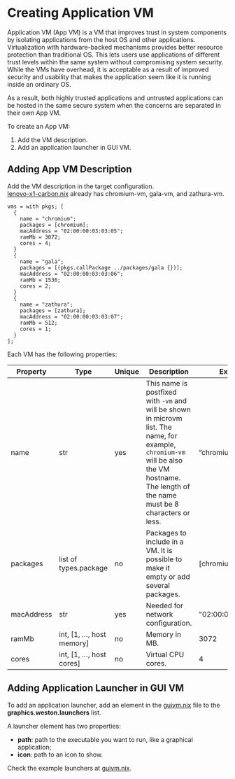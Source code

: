 <!--
    Copyright 2022-2024 TII (SSRC) and the Ghaf contributors
    SPDX-License-Identifier: CC-BY-SA-4.0
-->

# Creating Application VM

Application VM (App VM) is a VM that improves trust in system components by isolating applications from the host OS and other applications. Virtualization with hardware-backed mechanisms provides better resource protection than traditional OS. This lets users use applications of different trust levels within the same system without compromising system security. While the VMs have overhead, it is acceptable as a result of improved security and usability that makes the application seem like it is running inside an ordinary OS.

As a result, both highly trusted applications and untrusted applications can be hosted in the same secure system when the concerns are separated in their own App VM.

To create an App VM:
1. Add the VM description.
2. Add an application launcher in GUI VM.


## Adding App VM Description

Add the VM description in the target configuration.  
[lenovo-x1-carbon.nix](https://github.com/tiiuae/ghaf/blob/main/targets/lenovo-x1-carbon.nix) already has chromium-vm, gala-vm, and zathura-vm.

```
vms = with pkgs; [
  {
    name = "chromium";
    packages = [chromium];
    macAddress = "02:00:00:03:03:05";
    ramMb = 3072;
    cores = 4;
  }
  {
    name = "gala";
    packages = [(pkgs.callPackage ../packages/gala {})];
    macAddress = "02:00:00:03:03:06";
    ramMb = 1536;
    cores = 2;
  }
  {
    name = "zathura";
    packages = [zathura];
    macAddress = "02:00:00:03:03:07";
    ramMb = 512;
    cores = 1;
  }
];
```

Each VM has the following properties:

| **Property** | **Type**                  | **Unique** | **Description**                                                                                               | **Example**         |
| -------------- | --------------------------- | ------------ | --------------------------------------------------------------------------------------------------------------- | --------------------- |
| name         | str                       | yes        | This name is postfixed with `-vm` and will be shown in microvm list. The name, for example, `chromium-vm` will be also the VM hostname. The length of the name must be 8 characters or less.                                     | “chromium”        |
| packages     | list of types.package     | no         | Packages to include in a VM. It is possible to make it empty or add several packages.                          | [chromium top]    |
| macAddress   | str                       | yes        | Needed for network configuration.                                                                              | "02:00:00:03:03:05" |
| ramMb        | int, [1, …, host memory] | no         | Memory in MB.                                                                                                  | 3072                |
| cores        | int,  [1, …, host cores] | no         | Virtual CPU cores.                                                                                             | 4                   |


## Adding Application Launcher in GUI VM

To add an application launcher, add an element in the [guivm.nix](https://github.com/tiiuae/ghaf/blob/main/modules/microvm/virtualization/microvm/guivm.nix) file to the **graphics.weston.launchers** list.

A launcher element has two properties:

* **path**: path to the executable you want to run, like a graphical application;
* **icon**: path to an icon to show.

Check the example launchers at [guivm.nix](https://github.com/tiiuae/ghaf/blob/main/modules/microvm/virtualization/microvm/guivm.nix).
